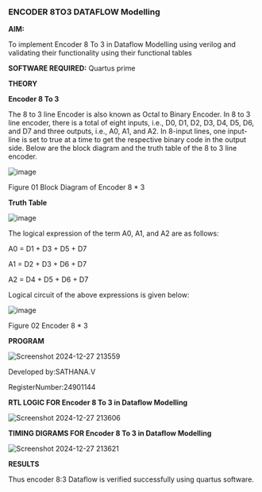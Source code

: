 ### ENCODER 8TO3 DATAFLOW Modelling

**AIM:**

To implement  Encoder 8 To 3 in Dataflow Modelling using verilog and validating their functionality using their functional tables

**SOFTWARE REQUIRED:** Quartus prime

**THEORY**

**Encoder 8 To 3**

The 8 to 3 line Encoder is also known as Octal to Binary Encoder. In 8 to 3 line encoder, there is a total of eight inputs, i.e., D0, D1, D2, D3, D4, D5, D6, and D7 and three outputs, i.e., A0, A1, and A2. In 8-input lines, one input-line is set to true at a time to get the respective binary code in the output side. Below are the block diagram and the truth table of the 8 to 3 line encoder.

![image](https://github.com/naavaneetha/ENCODER8TO3DATAFLOW/assets/154305477/0bc242c1-eb9e-4c47-afe5-30428470efc3)

Figure 01  Block Diagram of Encoder 8 * 3

**Truth Table**

![image](https://github.com/naavaneetha/ENCODER8TO3DATAFLOW/assets/154305477/35496b14-ae6e-4cd1-9abd-d6736b576575)

The logical expression of the term A0, A1, and A2 are as follows:

A0 = D1 + D3 + D5 + D7

A1 = D2 + D3 + D6 + D7

A2 = D4 + D5 + D6 + D7

Logical circuit of the above expressions is given below:

![image](https://github.com/naavaneetha/ENCODER8TO3DATAFLOW/assets/154305477/95acaee6-c873-4c75-89eb-ef09fb158053)

Figure 02  Encoder 8 * 3





**PROGRAM**


![Screenshot 2024-12-27 213559](https://github.com/user-attachments/assets/ad17edaa-a97d-4971-a081-7e52dfb5d856)

Developed by:SATHANA.V

RegisterNumber:24901144



**RTL LOGIC FOR Encoder 8 To 3 in Dataflow Modelling**


![Screenshot 2024-12-27 213606](https://github.com/user-attachments/assets/bce12b0a-d8d6-45e0-865b-e0e72188d167)

**TIMING DIGRAMS FOR Encoder 8 To 3 in Dataflow Modelling**

![Screenshot 2024-12-27 213621](https://github.com/user-attachments/assets/fd8bb3ed-b625-4917-a4a9-15fde61de995)


**RESULTS**

Thus encoder 8:3 Dataflow is verified successfully using quartus software.



